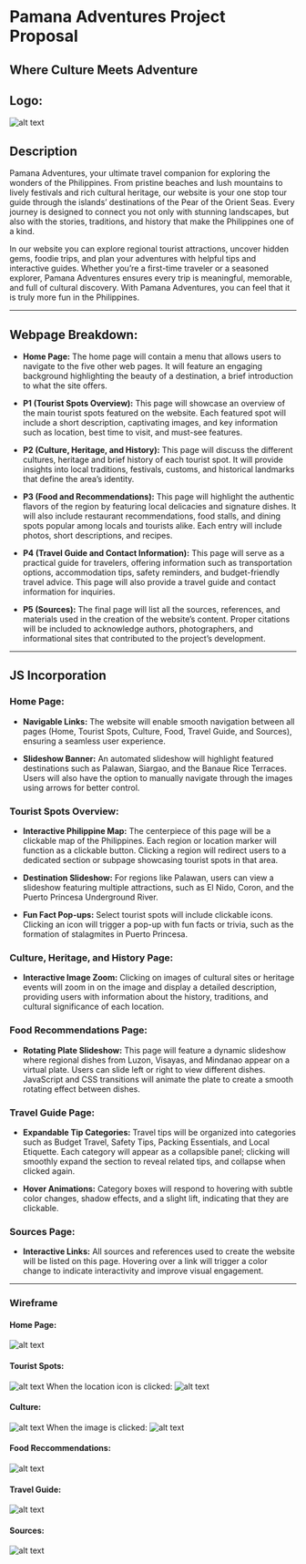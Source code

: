 # Pamana Adventures Project Proposal
## Where Culture Meets Adventure

## Logo:
![alt text](<Untitled design.png>)

## Description
Pamana Adventures, your ultimate travel companion for exploring the wonders of the Philippines. From pristine beaches and lush mountains to lively festivals and rich cultural heritage, our website is your one stop tour guide through the islands’ destinations of the Pear of the Orient Seas. Every journey is designed to connect you not only with stunning landscapes, but also with the stories, traditions, and history that make the Philippines one of a kind.

In our website you can explore regional tourist attractions, uncover hidden gems, foodie trips, and plan your adventures with helpful tips and interactive guides. Whether you’re a first-time traveler or a seasoned explorer, Pamana Adventures ensures every trip is meaningful, memorable, and full of cultural discovery. With Pamana Adventures, you can feel that it is truly more fun in the Philippines. 

******
## Webpage Breakdown:

- **Home Page:** The home page will contain a menu that allows users to navigate to the five other web pages. It will feature an engaging background highlighting the beauty of a destination, a brief introduction to what the site offers.

- **P1 (Tourist Spots Overview):** This page will showcase an overview of the main tourist spots featured on the website. Each featured spot will include a short description, captivating images, and key information such as location, best time to visit, and must-see features.

- **P2 (Culture, Heritage, and History):** This page will discuss the different cultures, heritage and brief history of each tourist spot. It will provide insights into local traditions, festivals, customs, and historical landmarks that define the area’s identity.

- **P3 (Food and Recommendations):** This page will highlight the authentic flavors of the region by featuring local delicacies and signature dishes. It will also include restaurant recommendations, food stalls, and dining spots popular among locals and tourists alike. Each entry will include photos, short descriptions, and recipes.

- **P4 (Travel Guide and Contact Information):** This page will serve as a practical guide for travelers, offering information such as transportation options, accommodation tips, safety reminders, and budget-friendly travel advice. This page will also provide a travel guide and contact information for inquiries.

- **P5 (Sources):** The final page will list all the sources, references, and materials used in the creation of the website’s content. Proper citations will be included to acknowledge authors, photographers, and informational sites that contributed to the project’s development.

******
## JS Incorporation

### Home Page:

- **Navigable Links:** The website will enable smooth navigation between all pages (Home, Tourist Spots, Culture, Food, Travel Guide, and Sources), ensuring a seamless user experience.

- **Slideshow Banner:** An automated slideshow will highlight featured destinations such as Palawan, Siargao, and the Banaue Rice Terraces. Users will also have the option to manually navigate through the images using arrows for better control.

### Tourist Spots Overview:

- **Interactive Philippine Map:** The centerpiece of this page will be a clickable map of the Philippines. Each region or location marker will function as a clickable button. Clicking a region will redirect users to a dedicated section or subpage showcasing tourist spots in that area.

- **Destination Slideshow:** For regions like Palawan, users can view a slideshow featuring multiple attractions, such as El Nido, Coron, and the Puerto Princesa Underground River.

- **Fun Fact Pop-ups:** Select tourist spots will include clickable icons. Clicking an icon will trigger a pop-up with fun facts or trivia, such as the formation of stalagmites in Puerto Princesa.

### Culture, Heritage, and History Page:

- **Interactive Image Zoom:** Clicking on images of cultural sites or heritage events will zoom in on the image and display a detailed description, providing users with information about the history, traditions, and cultural significance of each location.

### Food Recommendations Page:

- **Rotating Plate Slideshow:** This page will feature a dynamic slideshow where regional dishes from Luzon, Visayas, and Mindanao appear on a virtual plate. Users can slide left or right to view different dishes. JavaScript and CSS transitions will animate the plate to create a smooth rotating effect between dishes.

### Travel Guide Page:

- **Expandable Tip Categories:** Travel tips will be organized into categories such as Budget Travel, Safety Tips, Packing Essentials, and Local Etiquette. Each category will appear as a collapsible panel; clicking will smoothly expand the section to reveal related tips, and collapse when clicked again. 

- **Hover Animations:** Category boxes will respond to hovering with subtle color changes, shadow effects, and a slight lift, indicating that they are clickable.

### Sources Page:

- **Interactive Links:** All sources and references used to create the website will be listed on this page. Hovering over a link will trigger a color change to indicate interactivity and improve visual engagement.

******
### Wireframe
#### Home Page:
![alt text](1.png)
#### Tourist Spots:
![alt text](2.png)
When the location icon is clicked:
![alt text](Wireframe.png)
#### Culture:
![alt text](4.png)
When the image is clicked:
![alt text](5.png)
#### Food Reccommendations:
![alt text](6.png)
#### Travel Guide:
![alt text](7.png)
#### Sources:
![alt text](8.png)